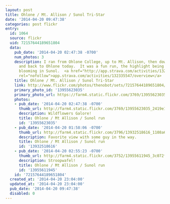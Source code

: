 ```yaml
---
layout: post
title: Ohlone / Mt. Allison / Sunol Tri-Star
date: '2014-04-20 09:47:38'
categories: post flickr
entry:
  id: 1064
  source: flickr
  uid: 72157644189651804
  data:
    pub_date: '2014-04-20 02:47:38 -0700'
    num_photos: 3
    description: I ran from Ohlone College, up to Mt. Allison, then down to Sunol
      and back to Ohlone today.  It was a fun run, the highlight being all the wildflowers
      blooming in Sunol.  <a href="http://app.strava.com/activities/132335547/overview"
      rel="nofollow">app.strava.com/activities/132335547/overview</a>
    title: Ohlone / Mt. Allison / Sunol Tri-Star
    link: http://www.flickr.com/photos/thenobot/sets/72157644189651804/
    primary_photo_id: '13955623035'
    primary_photo_url: https://farm4.static.flickr.com/3769/13955623035_2419e183a1_m.jpg
    photos:
    - pub_date: '2014-04-20 02:47:38 -0700'
      thumb_url: http://farm4.static.flickr.com/3769/13955623035_2419e183a1_s.jpg
      description: Wildflowers Galore!
      title: Ohlone / Mt Allison / Sunol run
      id: '13955623035'
    - pub_date: '2014-04-20 01:58:06 -0700'
      thumb_url: http://farm4.static.flickr.com/3796/13932518616_1108a6942f_s.jpg
      description: Favorite view with some guy in the way.
      title: Ohlone / Mt Allison / Sunol run
      id: '13932518616'
    - pub_date: '2014-04-20 02:55:23 -0700'
      thumb_url: http://farm4.static.flickr.com/3752/13955611945_3c072f396c_s.jpg
      description: Stroopwafel!
      title: Ohlone / Mt Allison / Sunol run
      id: '13955611945'
    id: '72157644189651804'
  created_at: '2014-04-20 23:04:00'
  updated_at: '2014-04-20 23:04:00'
  pub_date: '2014-04-20 09:47:38'
  disabled: 0
---
```

